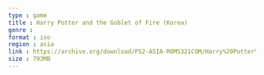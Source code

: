```yaml
---
type : game
title : Harry Potter and the Goblet of Fire (Korea)
genre : 
format : iso
region : asia
link : https://archive.org/download/PS2-ASIA-ROMS321COM/Harry%20Potter%20and%20the%20Goblet%20of%20Fire%20%28Korea%29.7z
size : 793MB
---
```

